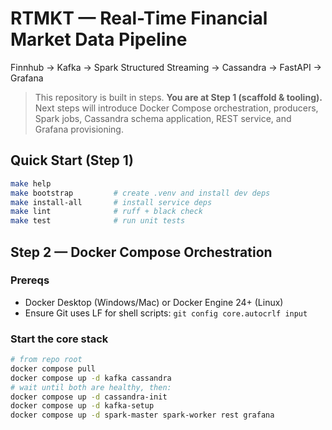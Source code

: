# RTMKT — Real-Time Financial Market Data Pipeline

Finnhub → Kafka → Spark Structured Streaming → Cassandra → FastAPI → Grafana

> This repository is built in steps. **You are at Step 1 (scaffold & tooling).**
> Next steps will introduce Docker Compose orchestration, producers, Spark jobs, Cassandra schema application, REST service, and Grafana provisioning.

## Quick Start (Step 1)

```bash
make help
make bootstrap         # create .venv and install dev deps
make install-all       # install service deps
make lint              # ruff + black check
make test              # run unit tests
```

## Step 2 — Docker Compose Orchestration

### Prereqs
- Docker Desktop (Windows/Mac) or Docker Engine 24+ (Linux)
- Ensure Git uses LF for shell scripts: `git config core.autocrlf input`

### Start the core stack
```bash
# from repo root
docker compose pull
docker compose up -d kafka cassandra
# wait until both are healthy, then:
docker compose up -d cassandra-init
docker compose up -d kafka-setup
docker compose up -d spark-master spark-worker rest grafana
```
